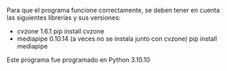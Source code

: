 Para que el programa funcione correctamente, se deben tener en cuenta las siguientes librerías y sus versiones:
  - cvzone 1.6.1
    pip install cvzone
  - mediapipe 0.10.14 (a veces no se instala junto con cvzone)
    pip install mediapipe

Este programa fue programado en Python 3.10.10
